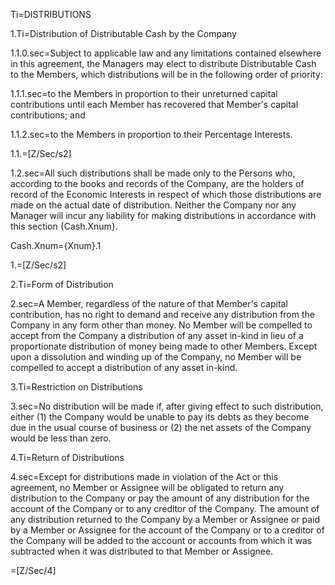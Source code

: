 Ti=DISTRIBUTIONS

1.Ti=Distribution of Distributable Cash by the Company

1.1.0.sec=Subject to applicable law and any limitations contained elsewhere in this agreement, the Managers may elect to distribute Distributable Cash to the Members, which distributions will be in the following order of priority:

1.1.1.sec=to the Members in proportion to their unreturned capital contributions until each Member has recovered that Member's capital contributions; and

1.1.2.sec=to the Members in proportion to their Percentage Interests.

1.1.=[Z/Sec/s2]

1.2.sec=All such distributions shall be made only to the Persons who, according to the books and records of the Company, are the holders of record of the Economic Interests in respect of which those distributions are made on the actual date of distribution. Neither the Company nor any Manager will incur any liability for making distributions in accordance with this section {Cash.Xnum}.

Cash.Xnum={Xnum}.1

1.=[Z/Sec/s2]

2.Ti=Form of Distribution

2.sec=A Member, regardless of the nature of that Member's capital contribution, has no right to demand and receive any distribution from the Company in any form other than money. No Member will be compelled to accept from the Company a distribution of any asset in-kind in lieu of a proportionate distribution of money being made to other Members. Except upon a dissolution and winding up of the Company, no Member will be compelled to accept a distribution of any asset in-kind.

3.Ti=Restriction on Distributions

3.sec=No distribution will be made if, after giving effect to such distribution, either (1) the Company would be unable to pay its debts as they become due in the usual course of business or (2) the net assets of the Company would be less than zero. 

4.Ti=Return of Distributions

4.sec=Except for distributions made in violation of the Act or this agreement, no Member or Assignee will be obligated to return any distribution to the Company or pay the amount of any distribution for the account of the Company or to any creditor of the Company. The amount of any distribution returned to the Company by a Member or Assignee or paid by a Member or Assignee for the account of the Company or to a creditor of the Company will be added to the account or accounts from which it was subtracted when it was distributed to that Member or Assignee.

=[Z/Sec/4]
